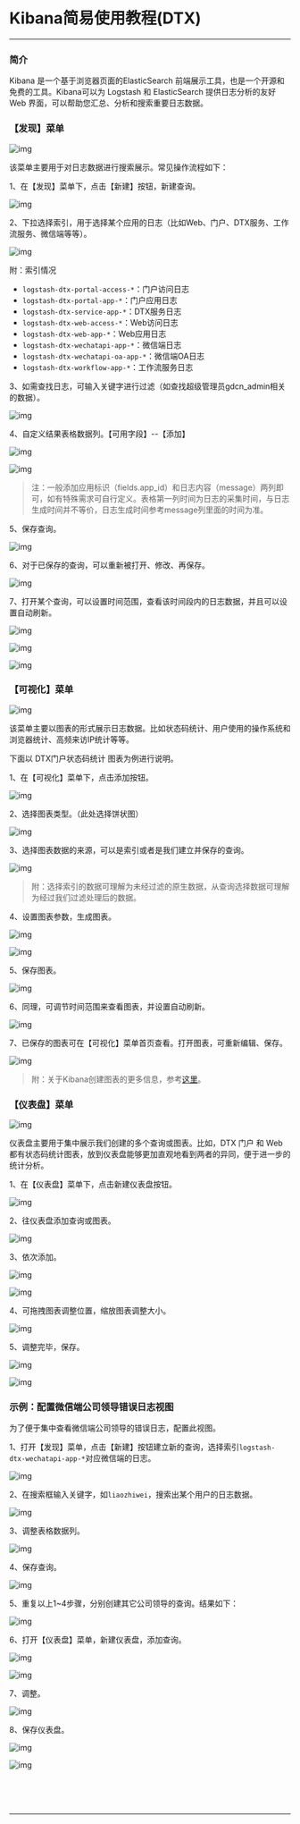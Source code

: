 # Kibana简易使用教程(DTX)

---

### 简介

Kibana 是一个基于浏览器页面的ElasticSearch 前端展示工具，也是一个开源和免费的工具。Kibana可以为 Logstash 和 ElasticSearch 提供日志分析的友好 Web 界面，可以帮助您汇总、分析和搜索重要日志数据。

### 【发现】菜单

![img](images/1556090495723.png)

该菜单主要用于对日志数据进行搜索展示。常见操作流程如下：

1、在【发现】菜单下，点击【新建】按钮，新建查询。

![img](images/1556090779233.png)

2、下拉选择索引，用于选择某个应用的日志（比如Web、门户、DTX服务、工作流服务、微信端等等）。

![img](images/1556091307901.png)

附：索引情况

* `logstash-dtx-portal-access-*`：门户访问日志
* `logstash-dtx-portal-app-*`：门户应用日志
* `logstash-dtx-service-app-*`：DTX服务日志
* `logstash-dtx-web-access-*`：Web访问日志
* `logstash-dtx-web-app-*`：Web应用日志
* `logstash-dtx-wechatapi-app-*`：微信端日志
* `logstash-dtx-wechatapi-oa-app-*`：微信端OA日志
* `logstash-dtx-workflow-app-*`：工作流服务日志

3、如需查找日志，可输入关键字进行过滤（如查找超级管理员gdcn_admin相关的数据）。

![img](images/1556092038839.png)

4、自定义结果表格数据列。【可用字段】--【添加】

![img](images/1556092182616.png)

![img](images/1556092298861.png)

> 注：一般添加应用标识（fields.app_id）和日志内容（message）两列即可，如有特殊需求可自行定义。表格第一列时间为日志的采集时间，与日志生成时间并不等价，日志生成时间参考message列里面的时间为准。

5、保存查询。

![img](images/1556092850848.png)

6、对于已保存的查询，可以重新被打开、修改、再保存。

![img](images/1556093064525.png)

7、打开某个查询，可以设置时间范围，查看该时间段内的日志数据，并且可以设置自动刷新。

![img](images/1556093187437.png)

![img](images/1556093304093.png)

![img](images/1556093356333.png)

### 【可视化】菜单

![img](images/1556093575651.png)

该菜单主要以图表的形式展示日志数据。比如状态码统计、用户使用的操作系统和浏览器统计、高频来访IP统计等等。

下面以 DTX门户状态码统计 图表为例进行说明。

1、在【可视化】菜单下，点击添加按钮。

![img](images/1556093844715.png)

2、选择图表类型。（此处选择饼状图）

![img](images/1556093971927.png)

3、选择图表数据的来源，可以是索引或者是我们建立并保存的查询。

![img](images/1556094078079.png)

> 附：选择索引的数据可理解为未经过滤的原生数据，从查询选择数据可理解为经过我们过滤处理后的数据。

4、设置图表参数，生成图表。

![img](images/1556094408132.png)

![img](images/1556094598039.png)

5、保存图表。

![img](images/1556094717054.png)

6、同理，可调节时间范围来查看图表，并设置自动刷新。

![img](images/1556094838255.png)

7、已保存的图表可在【可视化】菜单首页查看。打开图表，可重新编辑、保存。

![img](images/1556094940765.png)

> 附：关于Kibana创建图表的更多信息，参考[这里](https://shimo.im/docs/IhQBQxpVzagEPwCX/read)。

### 【仪表盘】菜单

![img](images/1556095130981.png)

仪表盘主要用于集中展示我们创建的多个查询或图表。比如，DTX 门户 和 Web 都有状态码统计图表，放到仪表盘能够更加直观地看到两者的异同，便于进一步的统计分析。

1、在【仪表盘】菜单下，点击新建仪表盘按钮。

![img](images/1556095791752.png)

2、往仪表盘添加查询或图表。

![img](images/1556095867508.png)

3、依次添加。

![img](images/1556096005151.png)

![img](images/1556096156622.png)

4、可拖拽图表调整位置，缩放图表调整大小。

![img](images/1556096110374.png)

5、调整完毕，保存。

![img](images/1556096634750.png)

![img](images/1556096693465.png)

### 示例：配置微信端公司领导错误日志视图

为了便于集中查看微信端公司领导的错误日志，配置此视图。

1、打开【发现】菜单，点击【新建】按钮建立新的查询，选择索引`logstash-dtx-wechatapi-app-*`对应微信端的日志。

![img](images/1556097126388.png)

2、在搜索框输入关键字，如`liaozhiwei`，搜索出某个用户的日志数据。

![img](images/1556097470008.png)

3、调整表格数据列。

![img](images/1556097532902.png)

4、保存查询。

![img](images/1556097645665.png)

5、重复以上1~4步骤，分别创建其它公司领导的查询。结果如下：

![img](images/1556098436727.png)

6、打开【仪表盘】菜单，新建仪表盘，添加查询。

![img](images/1556099060619.png)

![img](images/1556098634514.png)

7、调整。

![img](images/1556098902815.png)

8、保存仪表盘。

![img](images/1556098989099.png)

![img](images/1556099024527.png)



<br/><br/><br/>

---

